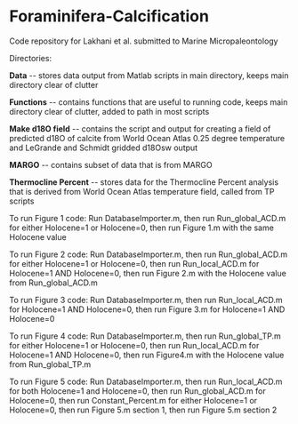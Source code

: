 # Foraminifera-Calcification
Code repository for Lakhani et al. submitted to Marine Micropaleontology

Directories:

**Data** -- stores data output from Matlab scripts in main directory, keeps main directory clear of clutter

**Functions** -- contains functions that are useful to running code, keeps main directory clear of clutter, added to path in most scripts

**Make d18O field** -- contains the script and output for creating a field of predicted d18O of calcite from World Ocean Atlas 0.25 degree temperature and LeGrande and Schmidt gridded d18Osw output

**MARGO** -- contains subset of data that is from MARGO

**Thermocline Percent** -- stores data for the Thermocline Percent analysis that is derived from World Ocean Atlas temperature field, called from TP scripts



To run Figure 1 code: Run DatabaseImporter.m, then run Run_global_ACD.m for either Holocene=1 or Holocene=0, then run Figure 1.m with the same Holocene value

To run Figure 2 code: Run DatabaseImporter.m, then run Run_global_ACD.m for either Holocene=1 or Holocene=0, then run Run_local_ACD.m for Holocene=1 AND Holocene=0, then run Figure 2.m with the Holocene value from Run_global_ACD.m

To run Figure 3 code: Run DatabaseImporter.m, then run Run_local_ACD.m for Holocene=1 AND Holocene=0, then run Figure 3.m for Holocene=1 AND Holocene=0

To run Figure 4 code: Run DatabaseImporter.m, then run Run_global_TP.m for either Holocene=1 or Holocene=0, then run Run_local_ACD.m for Holocene=1 AND Holocene=0, then run Figure4.m with the Holocene value from Run_global_TP.m

To run Figure 5 code: Run DatabaseImporter.m, then run Run_local_ACD.m for both Holocene=1 and Holocene=0, then run Run_global_ACD.m for Holocene=0, then run Constant_Percent.m for either Holocene=1 or Holocene=0, then run Figure 5.m section 1, then run Figure 5.m section 2
